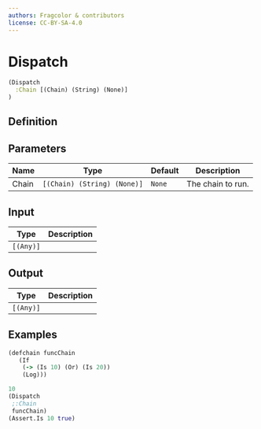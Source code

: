 ```yaml
---
authors: Fragcolor & contributors
license: CC-BY-SA-4.0
---
```



# Dispatch

```clojure
(Dispatch
  :Chain [(Chain) (String) (None)]
)
```


## Definition




## Parameters

| Name | Type | Default | Description |
|------|------|---------|-------------|
| Chain | `[(Chain) (String) (None)]` | `None` | The chain to run. |


## Input

| Type | Description |
|------|-------------|
| `[(Any)]` |  |


## Output

| Type | Description |
|------|-------------|
| `[(Any)]` |  |


## Examples

```clojure
(defchain funcChain
   (If
    (-> (Is 10) (Or) (Is 20))
    (Log)))

10
(Dispatch 
 ;:Chain
 funcChain)
(Assert.Is 10 true)
```
